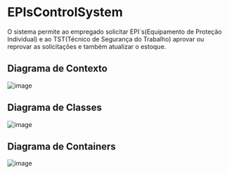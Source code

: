 # EPIsControlSystem
O sistema permite ao empregado solicitar EPI´s(Equipamento de Proteção Individual) e ao TST(Técnico de Segurança do Trabalho) aprovar ou reprovar as solicitações e também atualizar o estoque. 
## Diagrama de Contexto
![image](https://user-images.githubusercontent.com/73146109/138180433-a699170c-0568-4124-9c24-3c0eb2ba9477.png)
## Diagrama de Classes
![image](https://user-images.githubusercontent.com/73146109/138179993-837cb0ec-8a43-40bb-8802-8d284421db0f.png)
## Diagrama de Containers
![image](https://user-images.githubusercontent.com/73146109/144154429-99335df3-da5e-4e81-a9ff-9a428625fe82.png)






